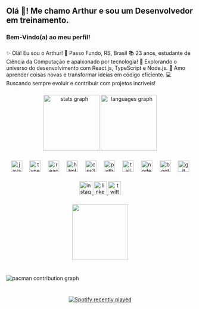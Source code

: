<h2 align="left">Olá 👋! Me chamo Arthur e sou um Desenvolvedor em treinamento.</h2>

###

<h3 align="left">Bem-Vindo(a) ao meu perfil!</h3>

###

<p align="left">✨ Olá! Eu sou o Arthur! 📍 Passo Fundo, RS, Brasil 📚 23 anos, estudante de Ciência da Computação e apaixonado por tecnologia! 🚀 Explorando o universo do desenvolvimento com React.js, TypeScript e Node.js. 🌟 Amo aprender coisas novas e transformar ideias em código eficiente. 💻 Buscando sempre evoluir e contribuir com projetos incríveis!</p>

###

<div align="center">
  <img src="https://github-readme-stats.vercel.app/api?username=arthurOFagundes&hide_title=false&hide_rank=false&show_icons=true&include_all_commits=true&count_private=true&disable_animations=false&theme=dracula&locale=en&hide_border=false" height="150" alt="stats graph"  />
  <img src="https://github-readme-stats.vercel.app/api/top-langs?username=arthurOFagundes&locale=en&hide_title=false&layout=compact&card_width=320&langs_count=5&theme=dracula&hide_border=false" height="150" alt="languages graph"  />
</div>

###

<div align="center">
  <img src="https://cdn.jsdelivr.net/gh/devicons/devicon/icons/javascript/javascript-original.svg" height="30" alt="javascript logo"  />
  <img width="12" />
  <img src="https://cdn.jsdelivr.net/gh/devicons/devicon/icons/typescript/typescript-original.svg" height="30" alt="typescript logo"  />
  <img width="12" />
  <img src="https://cdn.jsdelivr.net/gh/devicons/devicon/icons/react/react-original.svg" height="30" alt="react logo"  />
  <img width="12" />
  <img src="https://cdn.jsdelivr.net/gh/devicons/devicon/icons/html5/html5-original.svg" height="30" alt="html5 logo"  />
  <img width="12" />
  <img src="https://cdn.jsdelivr.net/gh/devicons/devicon/icons/css3/css3-original.svg" height="30" alt="css3 logo"  />
  <img width="12" />
  <img src="https://cdn.jsdelivr.net/gh/devicons/devicon/icons/python/python-original.svg" height="30" alt="python logo"  />
  <img width="12" />
  <img src="https://cdn.jsdelivr.net/gh/devicons/devicon/icons/tailwindcss/tailwindcss-original-wordmark.svg" height="30" alt="tailwindcss logo"  />
  <img width="12" />
  <img src="https://cdn.jsdelivr.net/gh/devicons/devicon/icons/nodejs/nodejs-original.svg" height="30" alt="nodejs logo"  />
  <img width="12" />
  <img src="https://cdn.jsdelivr.net/gh/devicons/devicon/icons/bootstrap/bootstrap-original.svg" height="30" alt="bootstrap logo"  />
  <img width="12" />
  <img src="https://cdn.jsdelivr.net/gh/devicons/devicon/icons/git/git-original.svg" height="30" alt="git logo"  />
</div>

###

<div align="center">
  <a href="https://www.instagram.com/arthur.fagunds/" target="_blank">
    <img src="https://img.shields.io/static/v1?message=Instagram&logo=instagram&label=&color=E4405F&logoColor=white&labelColor=&style=for-the-badge" height="35" alt="instagram logo"  />
  </a>
  <a href="https://www.linkedin.com/in/arthurofagundes/" target="_blank">
    <img src="https://img.shields.io/static/v1?message=LinkedIn&logo=linkedin&label=&color=0077B5&logoColor=white&labelColor=&style=for-the-badge" height="35" alt="linkedin logo"  />
  </a>
  <a href="https://x.com/Thuin_" target="_blank">
    <img src="https://img.shields.io/static/v1?message=Twitter&logo=twitter&label=&color=1DA1F2&logoColor=white&labelColor=&style=for-the-badge" height="35" alt="twitter logo"  />
  </a>
</div>

###

<div align="center">
  <img height="150" src="https://media3.giphy.com/media/v1.Y2lkPTc5MGI3NjExZmV4bW05NjIxcHU2dTdtdXV3dTUzdDNzejV0MWI0Zjg3bHJ4MmR6aCZlcD12MV9pbnRlcm5hbF9naWZfYnlfaWQmY3Q9Zw/VbnUQpnihPSIgIXuZv/giphy.gif"  />
</div>

###

<br clear="both">

<picture>
  <source media="(prefers-color-scheme: dark)" srcset="https://raw.githubusercontent.com/arthurOFagundes/arthurOFagundes/output/pacman-contribution-graph-dark.svg">
  <source media="(prefers-color-scheme: light)" srcset="https://raw.githubusercontent.com/arthurOFagundes/arthurOFagundes/output/pacman-contribution-graph.svg">
  <img alt="pacman contribution graph" src="https://raw.githubusercontent.com/arthurOFagundes/arthurOFagundes/output/pacman-contribution-graph.svg">
</picture>

###

<br clear="both">

<div align="center">
  <a href="https://open.spotify.com/user/ixgfajj5yqemeiiepu4kagc83">
    <img src="https://spotify-recently-played-readme.vercel.app/api?user=ixgfajj5yqemeiiepu4kagc83&count=5&unique=false" alt="Spotify recently played"  />
  </a>
</div>

###
